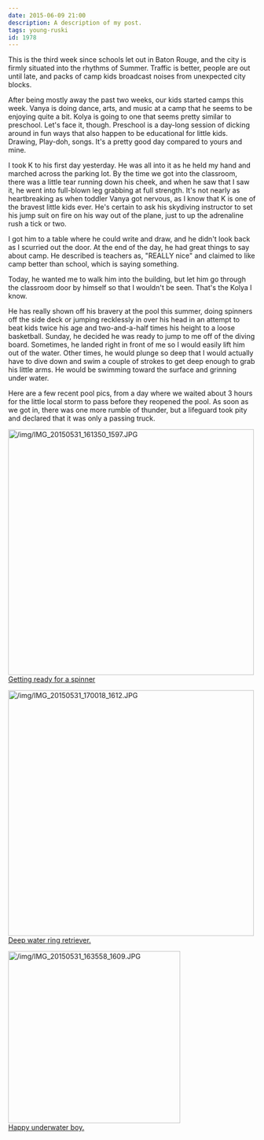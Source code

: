 ```yaml
---
date: 2015-06-09 21:00
description: A description of my post.
tags: young-ruski
id: 1978
---
```

This is the third week since schools let out in Baton Rouge, and the city is firmly situated into the rhythms of Summer.  Traffic is better, people are out until late, and packs of camp kids broadcast noises from unexpected city blocks.

After being mostly away the past two weeks, our kids started camps this week.  Vanya is doing dance, arts, and music at a camp that he seems to be enjoying quite a bit.  Kolya is going to one that seems pretty similar to preschool.  Let's face it, though.  Preschool is a day-long session of dicking around in fun ways that also happen to be educational for little kids.  Drawing, Play-doh, songs.  It's a pretty good day compared to yours and mine.
<!--more-->
I took K to his first day yesterday.  He was all into it as he held my hand and marched across the parking lot.  By the time we got into the classroom, there was a little tear running down his cheek, and when he saw that I saw it, he went into full-blown leg grabbing at full strength.  It's not nearly as heartbreaking as when toddler Vanya got nervous, as I know that K is one of the bravest little kids ever.  He's certain to ask his skydiving instructor to set his jump suit on fire on his way out of the plane, just to up the adrenaline rush a tick or two.

I got him to a table where he could write and draw, and he didn't look back as I scurried out the door.  At the end of the day, he had great things to say about camp.  He described is teachers as, "REALLY nice" and claimed to like camp better than school, which is saying something.

Today, he wanted me to walk him into the building, but let him go through the classroom door by himself so that I wouldn't be seen.  That's the Kolya I know.

He has really shown off his bravery at the pool this summer, doing spinners off the side deck or jumping recklessly in over his head in an attempt to beat kids twice his age and two-and-a-half times his height to a loose basketball.  Sunday, he decided he was ready to jump to me off of the diving board.  Sometimes, he landed right in front of me so I would easily lift him out of the water.  Other times, he would plunge so deep that I would actually have to dive down and swim a couple of strokes to get deep enough to grab his little arms.  He would be swimming toward the surface and grinning under water.

Here are a few recent pool pics, from a day where we waited about 3 hours for the little local storm to pass before they reopened the pool.  As soon as we got in, there was one more rumble of thunder, but a lifeguard took pity and declared that it was only a passing truck.

<a class="lightview centered" href="/img/IMG_20150531_161350_1597.JPG" data-lightview-caption="Getting ready for a spinner" data-lightview-group="group1"><img src="/img/IMG_20150531_161350_1597.JPG" alt="/img/IMG_20150531_161350_1597.JPG" width="500px"><br><span class="caption">Getting ready for a spinner</span></a>

<a class="lightview centered" href="/img/IMG_20150531_170018_1612.JPG" data-lightview-caption="Deep water ring retriever." data-lightview-group="group1"><img src="/img/IMG_20150531_170018_1612.JPG" alt="/img/IMG_20150531_170018_1612.JPG" height="500px"><br><span class="caption">Deep water ring retriever.</span></a>

<a class="lightview centered" href="/img/IMG_20150531_163558_1609.JPG" data-lightview-caption="Happy underwater boy." data-lightview-group="group1"><img src="/img/IMG_20150531_163558_1609.JPG" alt="/img/IMG_20150531_163558_1609.JPG" width="350px"><br><span class="caption">Happy underwater boy.</span></a>